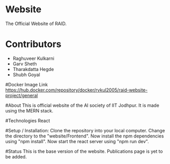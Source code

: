 # Website
The Official Website of RAID.

# Contributors
- Raghuveer Kulkarni
- Garv Sheth
- Tharakdatta Hegde
- Shubh Goyal

#Docker Image Link 
https://hub.docker.com/repository/docker/rvkul2005/raid-website-project/general

#About
This is official website of the AI society of IIT Jodhpur. It is made using the MERN stack. 

#Technologies
React

#Setup / Installation: 
Clone the repository into your local computer. 
Change the directory to the "website/Frontend".
Now install the npm dependencies using "npm install".
Now start the react server using "npm run dev".

#Status
This is the base version of the website.
Publications page is yet to be added.


